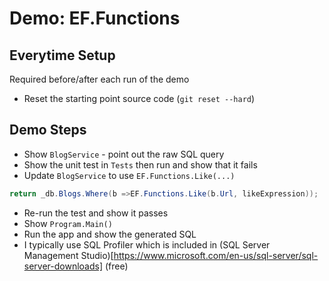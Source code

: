 ﻿# Demo: EF.Functions

## Everytime Setup

Required before/after each run of the demo
* Reset the starting point source code (`git reset --hard`)


## Demo Steps

* Show `BlogService` - point out the raw SQL query
* Show the unit test in `Tests` then run and show that it fails
* Update `BlogService` to use `EF.Functions.Like(...)`

```c#
return _db.Blogs.Where(b =>EF.Functions.Like(b.Url, likeExpression));
```

* Re-run the test and show it passes
* Show `Program.Main()`
* Run the app and show the generated SQL
 * I typically use SQL Profiler which is included in (SQL Server Management Studio)[https://www.microsoft.com/en-us/sql-server/sql-server-downloads] (free)